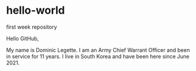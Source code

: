 # hello-world
first week repository

Hello GitHub,

My name is Dominic Legette. I am an Army Chief Warrant Officer and been in service for 11 years.
I live in South Korea and have been here since June 2021.

